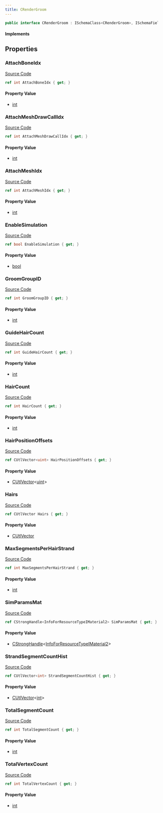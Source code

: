 ```yaml
---
title: CRenderGroom
---
```


```csharp
public interface CRenderGroom : ISchemaClass<CRenderGroom>, ISchemaField, ISchemaClass, INativeHandle
```

#### Implements

## Properties

### AttachBoneIdx

[Source Code](https://github.com/swiftly-solution/swiftlys2/blob/beta/managed/src/SwiftlyS2.Generated/Schemas/Interfaces/CRenderGroom.cs#L37)

```csharp
ref int AttachBoneIdx { get; }
```

#### Property Value

- [int](https://learn.microsoft.com/dotnet/api/system.int32)

### AttachMeshDrawCallIdx

[Source Code](https://github.com/swiftly-solution/swiftlys2/blob/beta/managed/src/SwiftlyS2.Generated/Schemas/Interfaces/CRenderGroom.cs#L41)

```csharp
ref int AttachMeshDrawCallIdx { get; }
```

#### Property Value

- [int](https://learn.microsoft.com/dotnet/api/system.int32)

### AttachMeshIdx

[Source Code](https://github.com/swiftly-solution/swiftlys2/blob/beta/managed/src/SwiftlyS2.Generated/Schemas/Interfaces/CRenderGroom.cs#L39)

```csharp
ref int AttachMeshIdx { get; }
```

#### Property Value

- [int](https://learn.microsoft.com/dotnet/api/system.int32)

### EnableSimulation

[Source Code](https://github.com/swiftly-solution/swiftlys2/blob/beta/managed/src/SwiftlyS2.Generated/Schemas/Interfaces/CRenderGroom.cs#L43)

```csharp
ref bool EnableSimulation { get; }
```

#### Property Value

- [bool](https://learn.microsoft.com/dotnet/api/system.boolean)

### GroomGroupID

[Source Code](https://github.com/swiftly-solution/swiftlys2/blob/beta/managed/src/SwiftlyS2.Generated/Schemas/Interfaces/CRenderGroom.cs#L35)

```csharp
ref int GroomGroupID { get; }
```

#### Property Value

- [int](https://learn.microsoft.com/dotnet/api/system.int32)

### GuideHairCount

[Source Code](https://github.com/swiftly-solution/swiftlys2/blob/beta/managed/src/SwiftlyS2.Generated/Schemas/Interfaces/CRenderGroom.cs#L27)

```csharp
ref int GuideHairCount { get; }
```

#### Property Value

- [int](https://learn.microsoft.com/dotnet/api/system.int32)

### HairCount

[Source Code](https://github.com/swiftly-solution/swiftlys2/blob/beta/managed/src/SwiftlyS2.Generated/Schemas/Interfaces/CRenderGroom.cs#L29)

```csharp
ref int HairCount { get; }
```

#### Property Value

- [int](https://learn.microsoft.com/dotnet/api/system.int32)

### HairPositionOffsets

[Source Code](https://github.com/swiftly-solution/swiftlys2/blob/beta/managed/src/SwiftlyS2.Generated/Schemas/Interfaces/CRenderGroom.cs#L19)

```csharp
ref CUtlVector<uint> HairPositionOffsets { get; }
```

#### Property Value

- [CUtlVector](/docs/api/-1)<[uint](https://learn.microsoft.com/dotnet/api/system.uint32)>

### Hairs

[Source Code](https://github.com/swiftly-solution/swiftlys2/blob/beta/managed/src/SwiftlyS2.Generated/Schemas/Interfaces/CRenderGroom.cs#L17)

```csharp
ref CUtlVector Hairs { get; }
```

#### Property Value

- [CUtlVector](/docs/api/)

### MaxSegmentsPerHairStrand

[Source Code](https://github.com/swiftly-solution/swiftlys2/blob/beta/managed/src/SwiftlyS2.Generated/Schemas/Interfaces/CRenderGroom.cs#L25)

```csharp
ref int MaxSegmentsPerHairStrand { get; }
```

#### Property Value

- [int](https://learn.microsoft.com/dotnet/api/system.int32)

### SimParamsMat

[Source Code](https://github.com/swiftly-solution/swiftlys2/blob/beta/managed/src/SwiftlyS2.Generated/Schemas/Interfaces/CRenderGroom.cs#L21)

```csharp
ref CStrongHandle<InfoForResourceTypeIMaterial2> SimParamsMat { get; }
```

#### Property Value

- [CStrongHandle](/docs/api/shared/natives/cstronghandle-1)<[InfoForResourceTypeIMaterial2](/docs/api/shared/schemadefinitions/infoforresourcetypeimaterial2)>

### StrandSegmentCountHist

[Source Code](https://github.com/swiftly-solution/swiftlys2/blob/beta/managed/src/SwiftlyS2.Generated/Schemas/Interfaces/CRenderGroom.cs#L23)

```csharp
ref CUtlVector<int> StrandSegmentCountHist { get; }
```

#### Property Value

- [CUtlVector](/docs/api/-1)<[int](https://learn.microsoft.com/dotnet/api/system.int32)>

### TotalSegmentCount

[Source Code](https://github.com/swiftly-solution/swiftlys2/blob/beta/managed/src/SwiftlyS2.Generated/Schemas/Interfaces/CRenderGroom.cs#L33)

```csharp
ref int TotalSegmentCount { get; }
```

#### Property Value

- [int](https://learn.microsoft.com/dotnet/api/system.int32)

### TotalVertexCount

[Source Code](https://github.com/swiftly-solution/swiftlys2/blob/beta/managed/src/SwiftlyS2.Generated/Schemas/Interfaces/CRenderGroom.cs#L31)

```csharp
ref int TotalVertexCount { get; }
```

#### Property Value

- [int](https://learn.microsoft.com/dotnet/api/system.int32)

